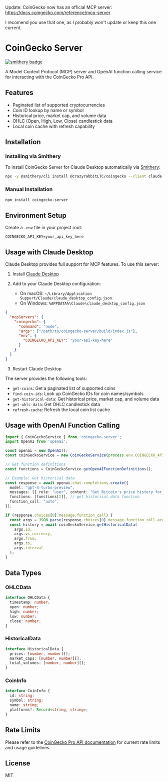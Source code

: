 Update: CoinGecko now has an official MCP server: 
https://docs.coingecko.com/reference/mcp-server

I recomend you use that one, as I probably won't update or keep this one current. 

# CoinGecko Server
[![smithery badge](https://smithery.ai/badge/@crazyrabbitLTC/coingecko)](https://smithery.ai/server/@crazyrabbitLTC/coingecko)

A Model Context Protocol (MCP) server and OpenAI function calling service for interacting with the CoinGecko Pro API.

## Features

- Paginated list of supported cryptocurrencies
- Coin ID lookup by name or symbol
- Historical price, market cap, and volume data
- OHLC (Open, High, Low, Close) candlestick data
- Local coin cache with refresh capability

## Installation

### Installing via Smithery

To install CoinGecko Server for Claude Desktop automatically via [Smithery](https://smithery.ai/server/@crazyrabbitLTC/coingecko):

```bash
npx -y @smithery/cli install @crazyrabbitLTC/coingecko --client claude
```

### Manual Installation
```bash
npm install coingecko-server
```

## Environment Setup

Create a `.env` file in your project root:

```env
COINGECKO_API_KEY=your_api_key_here
```

## Usage with Claude Desktop

Claude Desktop provides full support for MCP features. To use this server:

1. Install [Claude Desktop](https://claude.ai/download)

2. Add to your Claude Desktop configuration:
   - On macOS: `~/Library/Application Support/Claude/claude_desktop_config.json`
   - On Windows: `%APPDATA%\Claude\claude_desktop_config.json`

```json
{
  "mcpServers": {
    "coingecko": {
      "command": "node",
      "args": ["/path/to/coingecko-server/build/index.js"],
      "env": {
        "COINGECKO_API_KEY": "your-api-key-here"
      }
    }
  }
}
```

3. Restart Claude Desktop

The server provides the following tools:
- `get-coins`: Get a paginated list of supported coins
- `find-coin-ids`: Look up CoinGecko IDs for coin names/symbols
- `get-historical-data`: Get historical price, market cap, and volume data
- `get-ohlc-data`: Get OHLC candlestick data
- `refresh-cache`: Refresh the local coin list cache

## Usage with OpenAI Function Calling

```typescript
import { CoinGeckoService } from 'coingecko-server';
import OpenAI from 'openai';

const openai = new OpenAI();
const coinGeckoService = new CoinGeckoService(process.env.COINGECKO_API_KEY);

// Get function definitions
const functions = CoinGeckoService.getOpenAIFunctionDefinitions();

// Example: Get historical data
const response = await openai.chat.completions.create({
  model: "gpt-4-turbo-preview",
  messages: [{ role: "user", content: "Get Bitcoin's price history for the last week" }],
  functions: [functions[2]], // get_historical_data function
  function_call: "auto",
});

if (response.choices[0].message.function_call) {
  const args = JSON.parse(response.choices[0].message.function_call.arguments);
  const history = await coinGeckoService.getHistoricalData(
    args.id,
    args.vs_currency,
    args.from,
    args.to,
    args.interval
  );
}
```

## Data Types

### OHLCData
```typescript
interface OHLCData {
  timestamp: number;
  open: number;
  high: number;
  low: number;
  close: number;
}
```

### HistoricalData
```typescript
interface HistoricalData {
  prices: [number, number][];
  market_caps: [number, number][];
  total_volumes: [number, number][];
}
```

### CoinInfo
```typescript
interface CoinInfo {
  id: string;
  symbol: string;
  name: string;
  platforms?: Record<string, string>;
}
```

## Rate Limits

Please refer to the [CoinGecko Pro API documentation](https://www.coingecko.com/api/documentation) for current rate limits and usage guidelines.

## License

MIT 
